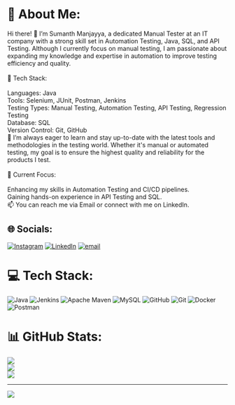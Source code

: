 # 💫 About Me:
Hi there! 👋 I’m Sumanth Manjayya, a dedicated Manual Tester at an IT company with a strong skill set in Automation Testing, Java, SQL, and API Testing. Although I currently focus on manual testing, I am passionate about expanding my knowledge and expertise in automation to improve testing efficiency and quality.<br><br>🔧 Tech Stack:<br><br>Languages: Java<br>Tools: Selenium, JUnit, Postman, Jenkins<br>Testing Types: Manual Testing, Automation Testing, API Testing, Regression Testing<br>Database: SQL<br>Version Control: Git, GitHub<br>🌱 I’m always eager to learn and stay up-to-date with the latest tools and methodologies in the testing world. Whether it's manual or automated testing, my goal is to ensure the highest quality and reliability for the products I test.<br><br>🚀 Current Focus:<br><br>Enhancing my skills in Automation Testing and CI/CD pipelines.<br>Gaining hands-on experience in API Testing and SQL.<br>📫 You can reach me via Email or connect with me on LinkedIn.


## 🌐 Socials:
[![Instagram](https://img.shields.io/badge/Instagram-%23E4405F.svg?logo=Instagram&logoColor=white)](https://instagram.com/sumanth_1936) [![LinkedIn](https://img.shields.io/badge/LinkedIn-%230077B5.svg?logo=linkedin&logoColor=white)](https://linkedin.com/in/www.linkedin.com/in/sumanthmanjayya) [![email](https://img.shields.io/badge/Email-D14836?logo=gmail&logoColor=white)](mailto:ksumanth021@gmail.com) 

# 💻 Tech Stack:
![Java](https://img.shields.io/badge/java-%23ED8B00.svg?style=for-the-badge&logo=openjdk&logoColor=white) ![Jenkins](https://img.shields.io/badge/jenkins-%232C5263.svg?style=for-the-badge&logo=jenkins&logoColor=white) ![Apache Maven](https://img.shields.io/badge/Apache%20Maven-C71A36?style=for-the-badge&logo=Apache%20Maven&logoColor=white) ![MySQL](https://img.shields.io/badge/mysql-4479A1.svg?style=for-the-badge&logo=mysql&logoColor=white) ![GitHub](https://img.shields.io/badge/github-%23121011.svg?style=for-the-badge&logo=github&logoColor=white) ![Git](https://img.shields.io/badge/git-%23F05033.svg?style=for-the-badge&logo=git&logoColor=white) ![Docker](https://img.shields.io/badge/docker-%230db7ed.svg?style=for-the-badge&logo=docker&logoColor=white) ![Postman](https://img.shields.io/badge/Postman-FF6C37?style=for-the-badge&logo=postman&logoColor=white)
# 📊 GitHub Stats:
![](https://github-readme-stats.vercel.app/api?username=SumanthManjayya&theme=dark&hide_border=false&include_all_commits=true&count_private=true)<br/>
![](https://nirzak-streak-stats.vercel.app/?user=SumanthManjayya&theme=dark&hide_border=false)<br/>
![](https://github-readme-stats.vercel.app/api/top-langs/?username=SumanthManjayya&theme=dark&hide_border=false&include_all_commits=true&count_private=true&layout=compact)

---
[![](https://visitcount.itsvg.in/api?id=SumanthManjayya&icon=0&color=0)](https://visitcount.itsvg.in)

<!-- Proudly created with GPRM ( https://gprm.itsvg.in ) -->

